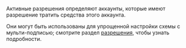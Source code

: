 Активные разрешения определяют аккаунты, которые имеют разрешение тратить средства этого аккаунта.

Они могут быть использованы для упрощенной настройки схемы с мульти-подписью; смотрите раздел [разрешения](accounts/permissions), чтобы узнать подробности.